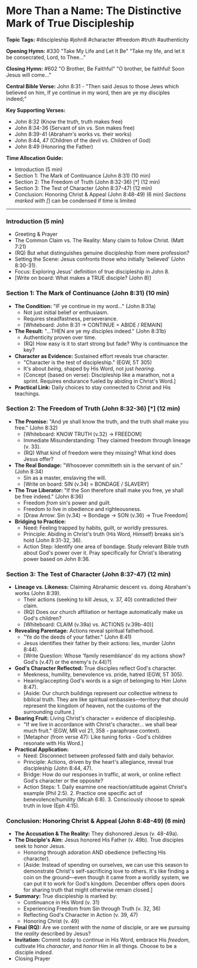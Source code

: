# More Than a Name: The Distinctive Mark of True Discipleship

**Topic Tags:** #discipleship #john8 #character #freedom #truth #authenticity

**Opening Hymn:** #330 "Take My Life and Let It Be" "Take my life, and let it be
consecrated, Lord, to Thee..."

**Closing Hymn:** #602 "O Brother, Be Faithful" "O brother, be faithful! Soon
Jesus will come..."

**Central Bible Verse:** John 8:31 - "Then said Jesus to those Jews which
believed on him, If ye continue in my word, then are ye my disciples indeed;"

**Key Supporting Verses:**

- John 8:32 (Know the truth, truth makes free)
- John 8:34-36 (Servant of sin vs. Son makes free)
- John 8:39-41 (Abraham's works vs. their works)
- John 8:44, 47 (Children of the devil vs. Children of God)
- John 8:49 (Honoring the Father)

**Time Allocation Guide:**

- Introduction (5 min)
- Section 1: The Mark of Continuance (John 8:31) (10 min)
- Section 2: The Freedom of Truth (John 8:32-36) [*] (12 min)
- Section 3: The Test of Character (John 8:37-47) (12 min)
- Conclusion: Honoring Christ & Appeal (John 8:48-49) (6 min) _Sections marked
  with [_] can be condensed if time is limited

---

### Introduction (5 min)

- Greeting & Prayer
- The Common Claim vs. The Reality: Many claim to follow Christ. (Matt 7:21)
- (RQ) But what distinguishes genuine discipleship from mere profession?
- Setting the Scene: Jesus confronts those who initially 'believed' (John
  8:30-31).
- Focus: Exploring Jesus' definition of true discipleship in John 8.
- [Write on board: What makes a TRUE disciple? (John 8)]

### Section 1: The Mark of Continuance (John 8:31) (10 min)

- **The Condition:** "IF ye continue in my word..." (John 8:31a)
  - Not just initial belief or enthusiasm.
  - Requires steadfastness, perseverance.
  - [Whiteboard: John 8:31 -> CONTINUE = ABIDE / REMAIN]
- **The Result:** "...THEN are ye my disciples indeed." (John 8:31b)
  - Authenticity proven over time.
  - (RQ) How easy is it to start strong but fade? Why is continuance the key?
- **Character as Evidence:** Sustained effort reveals true character.
  - "Character is the test of discipleship." (EGW, 5T 305)
  - It's about _being_, shaped by His Word, not just _hearing_.
  - [Concept (based on verse): Discipleship like a marathon, not a sprint.
    Requires endurance fueled by abiding in Christ's Word.]
- **Practical Link:** Daily choices to stay connected to Christ and His
  teachings.

### Section 2: The Freedom of Truth (John 8:32-36) [*] (12 min)

- **The Promise:** "And ye shall know the truth, and the truth shall make you
  free." (John 8:32)
  - [Whiteboard: KNOW TRUTH (v.32) -> FREEDOM]
  - Immediate Misunderstanding: They claimed freedom through lineage (v. 33).
  - (RQ) What kind of freedom were they missing? What kind does Jesus offer?
- **The Real Bondage:** "Whosoever committeth sin is the servant of sin." (John
  8:34)
  - Sin as a master, enslaving the will.
  - [Write on board: SIN (v.34) = BONDAGE / SLAVERY]
- **The True Liberator:** "If the Son therefore shall make you free, ye shall be
  free indeed." (John 8:36)
  - Freedom _from_ sin's power and guilt.
  - Freedom _to_ live in obedience and righteousness.
  - [Draw Arrow: Sin (v.34) -> Bondage -> SON (v.36) -> True Freedom]
- **Bridging to Practice:**
  - Need: Feeling trapped by habits, guilt, or worldly pressures.
  - Principle: Abiding in Christ's truth (His Word, Himself) breaks sin's hold
    (John 8:31-32, 36).
  - Action Step: Identify one area of bondage. Study relevant Bible truth about
    God's power over it. Pray specifically for Christ's liberating power based
    on John 8:36.

### Section 3: The Test of Character (John 8:37-47) (12 min)

- **Lineage vs. Likeness:** Claiming Abrahamic descent vs. doing Abraham's works
  (John 8:39).
  - Their actions (seeking to kill Jesus, v. 37, 40) contradicted their claim.
  - (RQ) Does our church affiliation or heritage automatically make us God's
    children?
  - [Whiteboard: CLAIM (v.39a) vs. ACTIONS (v.39b-40)]
- **Revealing Parentage:** Actions reveal spiritual fatherhood.
  - "Ye do the deeds of your father." (John 8:41)
  - Jesus identifies their father by their actions: lies, murder (John 8:44).
  - [Write Question: Whose 'family resemblance' do my actions show? God's (v.47)
    or the enemy's (v.44)?]
- **God's Character Reflected:** True disciples reflect God's character.
  - Meekness, humility, benevolence vs. pride, hatred (EGW, 5T 305).
  - Hearing/accepting God's words is a sign of belonging to Him (John 8:47).
  - [Aside: Our church buildings represent our collective witness to biblical
    truth. They are like spiritual embassies—territory that should represent the
    kingdom of heaven, not the customs of the surrounding culture.]
- **Bearing Fruit:** Living Christ's character = evidence of discipleship.
  - "If we live in accordance with Christ's character... we shall bear much
    fruit." (EGW, MR vol 21, 358 - paraphrase context).
  - [Metaphor (from verse 47): Like tuning forks - God's children resonate with
    His Word.]
- **Practical Application:**
  - Need: Disconnect between professed faith and daily behavior.
  - Principle: Actions, driven by the heart's allegiance, reveal true
    discipleship (John 8:44, 47).
  - Bridge: How do our responses in traffic, at work, or online reflect God's
    character or the opposite?
  - Action Steps: 1. Daily examine one reaction/attitude against Christ's
    example (Phil 2:5). 2. Practice one specific act of benevolence/humility
    (Micah 6:8). 3. Consciously choose to speak truth in love (Eph 4:15).

### Conclusion: Honoring Christ & Appeal (John 8:48-49) (6 min)

- **The Accusation & The Reality:** They dishonored Jesus (v. 48-49a).
- **The Disciple's Aim:** Jesus honored His Father (v. 49b). True disciples seek
  to honor Jesus.
  - Honoring through adoration AND obedience (reflecting His character).
  - [Aside: Instead of spending on ourselves, we can use this season to
    demonstrate Christ's self-sacrificing love to others. It's like finding a
    coin on the ground—even though it came from a worldly system, we can put it
    to work for God's kingdom. December offers open doors for sharing truth that
    might otherwise remain closed.]
- **Summary:** True discipleship is marked by:
  - Continuance in His Word (v. 31)
  - Experiencing Freedom from Sin through Truth (v. 32, 36)
  - Reflecting God's Character in Action (v. 39, 47)
  - Honoring Christ (v. 49)
- **Final (RQ):** Are we content with the _name_ of disciple, or are we pursuing
  the _reality_ described by Jesus?
- **Invitation:** Commit today to _continue_ in His Word, embrace His _freedom_,
  cultivate His _character_, and _honor_ Him in all things. Choose to be a
  disciple _indeed_.
- Closing Prayer
